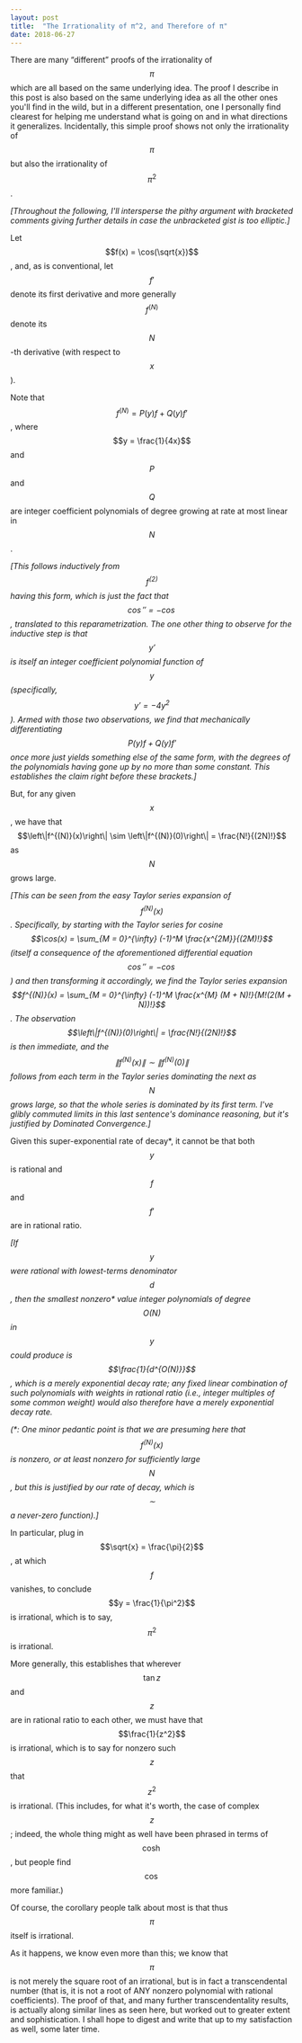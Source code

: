 ```yaml
---
layout: post
title:  "The Irrationality of π^2, and Therefore of π"
date: 2018-06-27
---
```

There are many “different” proofs of the irrationality of $$\pi$$ which are all based on the same underlying idea. The proof I describe in this post is also based on the same underlying idea as all the other ones you'll find in the wild, but in a different presentation, one I personally find clearest for helping me understand what is going on and in what directions it generalizes. Incidentally, this simple proof shows not only the irrationality of $$\pi$$ but also the irrationality of $$\pi^2$$.

*[Throughout the following, I'll intersperse the pithy argument with bracketed comments giving further details in case the unbracketed gist is too elliptic.]*

Let $$f(x) = \cos(\sqrt{x})$$, and, as is conventional, let $$f'$$ denote its first derivative and more generally $$f^{(N)}$$ denote its $$N$$-th derivative (with respect to $$x$$).

Note that $$f^{(N)} = P(y)f + Q(y)f'$$, where $$y = \frac{1}{4x}$$ and $$P$$ and $$Q$$ are integer coefficient polynomials of degree growing at rate at most linear in $$N$$.

*[This follows inductively from $$f^{(2)}$$ having this form, which is just the fact that $$\cos'' = -\cos$$, translated to this reparametrization. The one other thing to observe for the inductive step is that $$y'$$ is itself an integer coefficient polynomial function of $$y$$ (specifically, $$y' = -4y^2$$). Armed with those two observations, we find that mechanically differentiating $$P(y)f + Q(y)f'$$ once more just yields something else of the same form, with the degrees of the polynomials having gone up by no more than some constant. This establishes the claim right before these brackets.]*

But, for any given $$x$$, we have that $$\left\|f^{(N)}(x)\right\| \sim \left\|f^{(N)}(0)\right\| = \frac{N!}{(2N)!}$$ as $$N$$ grows large.

*[This can be seen from the easy Taylor series expansion of $$f^{(N)}(x)$$. Specifically, by starting with the Taylor series for cosine $$\cos(x) = \sum_{M = 0}^{\infty} (-1)^M \frac{x^{2M}}{(2M)!}$$ (itself a consequence of the aforementioned differential equation $$\cos'' = -\cos$$) and then transforming it accordingly, we find the Taylor series expansion $$f^{(N)}(x) = \sum_{M = 0}^{\infty} (-1)^M \frac{x^{M} (M + N)!}{M!(2(M + N))!}$$. The observation $$\left\|f^{(N)}(0)\right\| = \frac{N!}{(2N)!}$$ is then immediate, and the $$\left\|f^{(N)}(x)\right\| \sim \left\|f^{(N)}(0)\right\|$$ follows from each term in the Taylor series dominating the next as $$N$$ grows large, so that the whole series is dominated by its first term. I've glibly commuted limits in this last sentence's dominance reasoning, but it's justified by Dominated Convergence.]*

Given this super-exponential rate of decay\*, it cannot be that both $$y$$ is rational and $$f$$ and $$f'$$ are in rational ratio.

*[If $$y$$ were rational with lowest-terms denominator $$d$$, then the smallest nonzero\* value integer polynomials of degree $$O(N)$$ in $$y$$ could produce is $$\frac{1}{d^{O(N)}}$$, which is a merely exponential decay rate; any fixed linear combination of such polynomials with weights in rational ratio (i.e., integer multiples of some common weight) would also therefore have a merely exponential decay rate.*

*(\*: One minor pedantic point is that we are presuming here that $$f^{(N)}(x)$$ is nonzero, or at least nonzero for sufficiently large $$N$$, but this is justified by our rate of decay, which is $$\sim$$ a never-zero function).]*

In particular, plug in $$\sqrt{x} = \frac{\pi}{2}$$, at which $$f$$ vanishes, to conclude $$y = \frac{1}{\pi^2}$$ is irrational, which is to say, $$\pi^2$$ is irrational.

More generally, this establishes that wherever $$\tan{z}$$ and $$z$$ are in rational ratio to each other, we must have that $$\frac{1}{z^2}$$ is irrational, which is to say for nonzero such $$z$$ that $$z^2$$ is irrational. (This includes, for what it's worth, the case of complex $$z$$; indeed, the whole thing might as well have been phrased in terms of $$\cosh$$, but people find $$\cos$$ more familiar.)

Of course, the corollary people talk about most is that thus $$\pi$$ itself is irrational.

As it happens, we know even more than this; we know that $$\pi$$ is not merely the square root of an irrational, but is in fact a transcendental number (that is, it is not a root of ANY nonzero polynomial with rational coefficients). The proof of that, and many further transcendentality results, is actually along similar lines as seen here, but worked out to greater extent and sophistication. I shall hope to digest and write that up to my satisfaction as well, some later time.